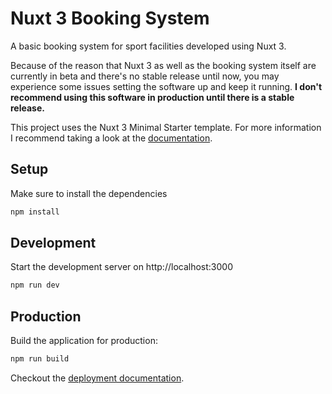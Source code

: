 # Nuxt 3 Booking System
A basic booking system for sport facilities developed using Nuxt 3. 

Because of the reason that Nuxt 3 as well as the booking system itself are
currently in beta and there's no stable release until now, you may
experience some issues setting the software up and keep it running.
**I don't recommend using this software in production until there is a
stable release.**

This project uses the Nuxt 3 Minimal Starter template. For more information
I recommend taking a look at the [documentation](https://v3.nuxtjs.org).

## Setup

Make sure to install the dependencies
```bash
npm install
```

## Development

Start the development server on http://localhost:3000

```bash
npm run dev
```

## Production

Build the application for production:

```bash
npm run build
```

Checkout the [deployment documentation](https://v3.nuxtjs.org/docs/deployment).